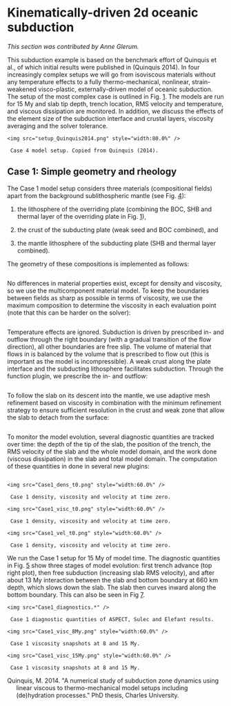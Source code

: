 # Kinematically-driven 2d oceanic subduction

*This section was contributed by Anne Glerum.*

This subduction example is based on the benchmark effort of Quinquis et al.,
of which initial results were published in (Quinquis 2014). In four
increasingly complex setups we will go from isoviscous materials without any
temperature effects to a fully thermo-mechanical, nonlinear, strain-weakened
visco-plastic, externally-driven model of oceanic subduction. The setup of the
most complex case is outlined in Fig.&nbsp;[1]. The models are run for 15 My
and slab tip depth, trench location, RMS velocity and temperature, and viscous
dissipation are monitored. In addition, we discuss the effects of the element
size of the subduction interface and crustal layers, viscosity averaging and
the solver tolerance.

```{figure-md} fig:QQ_setup
<img src="setup_Quinquis2014.png" style="width:80.0%" />

 Case 4 model setup. Copied from Quinquis (2014).
```

## Case 1: Simple geometry and rheology

The Case 1 model setup considers three materials (compositional fields) apart
from the background sublithospheric mantle (see Fig.&nbsp;[4]):

1.  the lithosphere of the overriding plate (combining the BOC, SHB and
    thermal layer of the overriding plate in Fig.&nbsp;[1]),

2.  the crust of the subducting plate (weak seed and BOC combined), and

3.  the mantle lithosphere of the subducting plate (SHB and thermal layer
    combined).

The geometry of these compositions is implemented as follows:

``` prmfile
```

No differences in material properties exist, except for density and viscosity,
so we use the multicomponent material model. To keep the boundaries between
fields as sharp as possible in terms of viscosity, we use the maximum
composition to determine the viscosity in each evaluation point (note that
this can be harder on the solver):

``` prmfile
```

Temperature effects are ignored. Subduction is driven by prescribed in- and
outflow through the right boundary (with a gradual transition of the flow
direction), all other boundaries are free slip. The volume of material that
flows in is balanced by the volume that is prescribed to flow out (this is
important as the model is incompressible). A weak crust along the plate
interface and the subducting lithosphere facilitates subduction. Through the
function plugin, we prescribe the in- and outflow:

``` prmfile
```

To follow the slab on its descent into the mantle, we use adaptive mesh
refinement based on viscosity in combination with the minimum refinement
strategy to ensure sufficient resolution in the crust and weak zone that allow
the slab to detach from the surface:

``` prmfile
```

To monitor the model evolution, several diagnostic quantities are tracked over
time: the depth of the tip of the slab, the position of the trench, the RMS
velocity of the slab and the whole model domain, and the work done (viscous
dissipation) in the slab and total model domain. The computation of these
quantities in done in several new plugins:

``` prmfile
```


```{figure-md} fig:QQ_case1_setup
<img src="Case1_dens_t0.png" style="width:60.0%" />

 Case 1 density, viscosity and velocity at time zero.
```

```{figure-md} fig:QQ_case1_setup
<img src="Case1_visc_t0.png" style="width:60.0%" />

 Case 1 density, viscosity and velocity at time zero.
```

```{figure-md} fig:QQ_case1_setup
<img src="Case1_vel_t0.png" style="width:60.0%" />

 Case 1 density, viscosity and velocity at time zero.
```

We run the Case 1 setup for 15 My of model time. The diagnostic quantities in
Fig.&nbsp;[5] show three stages of model evolution: first trench advance
(top right plot), then free subduction (increasing slab RMS velocity), and
after about 13 My interaction between the slab and bottom boundary at 660 km
depth, which slows down the slab. The slab then curves inward along the bottom
boundary. This can also be seen in Fig&nbsp;[7].

```{figure-md} fig:QQ_case1_diagnostics
<img src="Case1_diagnostics.*" />

 Case 1 diagnostic quantities of ASPECT, Sulec and Elefant results.
```


```{figure-md} fig:QQ_case1_results
<img src="Case1_visc_8My.png" style="width:60.0%" />

 Case 1 viscosity snapshots at 8 and 15 My.
```

```{figure-md} fig:QQ_case1_results
<img src="Case1_visc_15My.png" style="width:60.0%" />

 Case 1 viscosity snapshots at 8 and 15 My.
```

<div id="refs" class="references csl-bib-body hanging-indent">

<div id="ref-Quinquis2014" class="csl-entry">

Quinquis, M. 2014. "<span class="nocase">A numerical study of subduction
zone dynamics using linear viscous to thermo-mechanical model setups including
(de)hydration processes</span>." PhD thesis, Charles University.

</div>

</div>

  [1]: #fig:QQ_setup
  [4]: #fig:QQ_case1_setup
  [5]: #fig:QQ_case1_diagnostics
  [7]: #fig:QQ_case1_results
